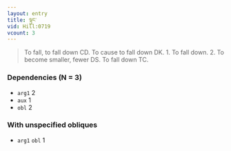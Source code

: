 ```yaml
---
layout: entry
title: ལྟུང་
vid: Hill:0719
vcount: 3
---
```

> To fall, to fall down CD\. To cause to fall down DK\. 1\. To fall down\. 2\. To become smaller, fewer DS\. To fall down TC\.


### Dependencies (N = 3)
* `arg1` 2
* `aux` 1
* `obl` 2


### With unspecified obliques
* `arg1` `obl` 1
